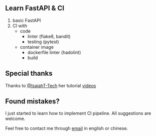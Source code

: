 Learn FastAPI & CI
------------
1. basic FastAPI
2. CI with
    - code
        - linter (flake8, bandit)
        - testing (pytest)
    - container image
        - dockerfile linter (hadolint)
        - build


Special thanks
------------
Thanks to [@IsaiahT-Tech](https://github.com/IsaiahT-Tech/fastapi-series) her tutorial [videos](https://www.youtube.com/channel/UC6I1pf7mtFLflFGI65tPqaQ/videos)


Found mistakes?
------------
I just started to learn how to implement CI pipeline. All suggestions are welcome.

Feel free to contact me through
[email](mailto:muller79924@gmail.com)
in english or chinese.
